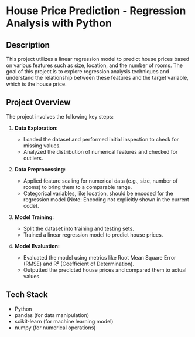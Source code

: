 # House Price Prediction - Regression Analysis with Python

## **Description**
This project utilizes a linear regression model to predict house prices based on various features such as size, location, and the number of rooms. The goal of this project is to explore regression analysis techniques and understand the relationship between these features and the target variable, which is the house price.

## **Project Overview**
The project involves the following key steps:

1. **Data Exploration:**
   - Loaded the dataset and performed initial inspection to check for missing values.
   - Analyzed the distribution of numerical features and checked for outliers.

2. **Data Preprocessing:**
   - Applied feature scaling for numerical data (e.g., size, number of rooms) to bring them to a comparable range.
   - Categorical variables, like location, should be encoded for the regression model (Note: Encoding not explicitly shown in the current code).

3. **Model Training:**
   - Split the dataset into training and testing sets.
   - Trained a linear regression model to predict house prices.

4. **Model Evaluation:**
   - Evaluated the model using metrics like Root Mean Square Error (RMSE) and R² (Coefficient of Determination).
   - Outputted the predicted house prices and compared them to actual values.

## **Tech Stack**
- Python
- pandas (for data manipulation)
- scikit-learn (for machine learning model)
- numpy (for numerical operations)



